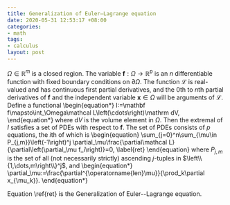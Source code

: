 ```yaml
---
title: Generalization of Euler–Lagrange equation
date: 2020-05-31 12:53:17 +08:00
categories:
- math
tags:
- calculus
layout: post
---
```


$\Omega\in\mathbb R^m$ is a closed region.
The variable $\mathbf f:\Omega\rightarrow\mathbb R^p$
is an $n$ differentiable function with fixed boundary conditions on $\partial\Omega$.
The function $\mathcal L$ is real-valued and has continuous first partial derivatives,
and the $0$th to $n$th partial derivatives of $\mathbf f$ 
and the independent variable $\mathbf x\in\Omega$ will be arguments of $\mathcal L$.
Define a functional
\begin{equation\*}
    I:=\mathbf f\mapsto\int_\Omega\mathcal L\left(\cdots\right)\mathrm dV,
\end{equation\*}
where $\mathrm dV$ is the volume element in $\Omega$.
Then the extremal of $I$ satisfies a set of PDEs with respect to $\mathbf f$.
The set of PDEs consists of $p$ equations, the $i$th of which is
\begin{equation}
    \sum_{j=0}^n\sum_{\mu\in P_{j,m}}\left(-1\right)^j
    \partial_\mu\frac{\partial\mathcal L}{\partial\left(\partial_\mu f_i\right)}=0,
    \label{ret}
\end{equation}
where $P_{j,m}$ is the set of all (not necessarily strictly) ascending $j$-tuples in
$\left\\{1,\dots,m\right\\}^j$, and
\begin{equation\*}
    \partial_\mu:=\frac{\partial^{\operatorname{len}\mu}}{\prod_k\partial x_{\mu_k}}.
\end{equation\*}

Equation \ref{ret} is the Generalization of Euler--Lagrange equation.
